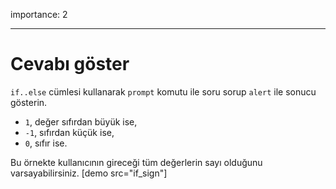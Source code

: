 importance: 2

---

# Cevabı göster

`if..else` cümlesi kullanarak `prompt` komutu ile soru sorup `alert` ile sonucu gösterin.

- `1`, değer sıfırdan büyük ise,
- `-1`, sıfırdan küçük ise,
- `0`, sıfır ise.

Bu örnekte kullanıcının gireceği tüm değerlerin sayı olduğunu varsayabilirsiniz.
[demo src="if_sign"]
